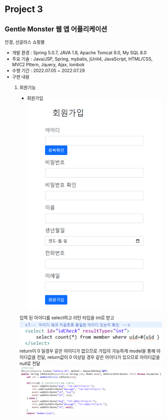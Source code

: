 # Project 3
## Gentle Monster 웹 앱 어플리케이션
안경, 선글라스 쇼핑몰

- 개발 환경 : Spring 5.0.7, JAVA 1.8, Apache Tomcat 9.0, My SQL 8.0
- 주요 기술 : Java/JSP, Spring, mybatis, jUnit4, JavaScript, HTML/CSS, MVC2 Pttern, Jquery, Ajax, lombok
- 수행 기간 : 2022.07.05 ~ 2022.07.29
- 구현 내용
    1. 회원기능
        * 회원가입
        ![회원가입 페이지](./data/join.png)

        입력 된 아이디를 select하고 리턴 타입을 int로 받고
        ![아이디체크 mapper](./data/idcheckMapper.png)
        return이 0 일경우 같은 아이디가 없으므로 가입이 가능하게 model을 통해 아이디값을 전달, return값이 0 이상일 경우 같은 아이디가 있으므로 아이디값을 null로 전달
        ![아이디체크 controller](./data/idcheckCtrl.png)

